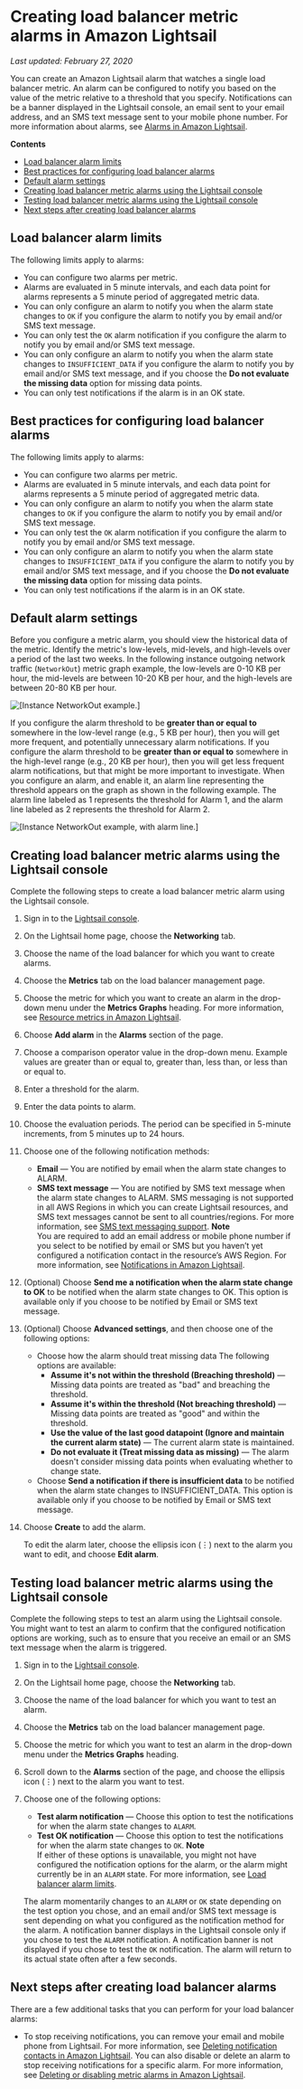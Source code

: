 # Creating load balancer metric alarms in Amazon Lightsail<a name="amazon-lightsail-adding-load-balancer-health-metric-alarms"></a>

 *Last updated: February 27, 2020* 

You can create an Amazon Lightsail alarm that watches a single load balancer metric\. An alarm can be configured to notify you based on the value of the metric relative to a threshold that you specify\. Notifications can be a banner displayed in the Lightsail console, an email sent to your email address, and an SMS text message sent to your mobile phone number\. For more information about alarms, see [Alarms in Amazon Lightsail](amazon-lightsail-alarms.md)\.

**Contents**
+ [Load balancer alarm limits](#load-balancer-alarm-limits)
+ [Best practices for configuring load balancer alarms](#load-balancer-alarms-best-practices)
+ [Default alarm settings](#default-load-balancer-alarm-settings)
+ [Creating load balancer metric alarms using the Lightsail console](#creating-load-balancer-alarms)
+ [Testing load balancer metric alarms using the Lightsail console](#testing-load-balancer-alarms)
+ [Next steps after creating load balancer alarms](#next-steps-creating-load-balancer-alarms)

## Load balancer alarm limits<a name="load-balancer-alarm-limits"></a>

The following limits apply to alarms:
+ You can configure two alarms per metric\.
+ Alarms are evaluated in 5 minute intervals, and each data point for alarms represents a 5 minute period of aggregated metric data\.
+ You can only configure an alarm to notify you when the alarm state changes to `OK` if you configure the alarm to notify you by email and/or SMS text message\.
+ You can only test the `OK` alarm notification if you configure the alarm to notify you by email and/or SMS text message\.
+ You can only configure an alarm to notify you when the alarm state changes to `INSUFFICIENT_DATA` if you configure the alarm to notify you by email and/or SMS text message, and if you choose the **Do not evaluate the missing data** option for missing data points\.
+ You can only test notifications if the alarm is in an OK state\.

## Best practices for configuring load balancer alarms<a name="load-balancer-alarms-best-practices"></a>

The following limits apply to alarms:
+ You can configure two alarms per metric\.
+ Alarms are evaluated in 5 minute intervals, and each data point for alarms represents a 5 minute period of aggregated metric data\.
+ You can only configure an alarm to notify you when the alarm state changes to `OK` if you configure the alarm to notify you by email and/or SMS text message\.
+ You can only test the `OK` alarm notification if you configure the alarm to notify you by email and/or SMS text message\.
+ You can only configure an alarm to notify you when the alarm state changes to `INSUFFICIENT_DATA` if you configure the alarm to notify you by email and/or SMS text message, and if you choose the **Do not evaluate the missing data** option for missing data points\.
+ You can only test notifications if the alarm is in an OK state\.

## Default alarm settings<a name="default-load-balancer-alarm-settings"></a>

Before you configure a metric alarm, you should view the historical data of the metric\. Identify the metric's low\-levels, mid\-levels, and high\-levels over a period of the last two weeks\. In the following instance outgoing network traffic \(`NetworkOut`\) metric graph example, the low\-levels are 0\-10 KB per hour, the mid\-levels are between 10\-20 KB per hour, and the high\-levels are between 20\-80 KB per hour\.

![\[Instance NetworkOut example.\]](https://d9yljz1nd5001.cloudfront.net/en_us/cdafd3c2a6d9edfefee89eda217b0068/images/amazon-lightsail-networkout-graph-example.png)

If you configure the alarm threshold to be **greater than or equal to** somewhere in the low\-level range \(e\.g\., 5 KB per hour\), then you will get more frequent, and potentially unnecessary alarm notifications\. If you configure the alarm threshold to be **greater than or equal to** somewhere in the high\-level range \(e\.g\., 20 KB per hour\), then you will get less frequent alarm notifications, but that might be more important to investigate\. When you configure an alarm, and enable it, an alarm line representing the threshold appears on the graph as shown in the following example\. The alarm line labeled as 1 represents the threshold for Alarm 1, and the alarm line labeled as 2 represents the threshold for Alarm 2\.

![\[Instance NetworkOut example, with alarm line.\]](https://d9yljz1nd5001.cloudfront.net/en_us/cdafd3c2a6d9edfefee89eda217b0068/images/amazon-lightsail-networkout-graph-example-alarmed.png)

## Creating load balancer metric alarms using the Lightsail console<a name="creating-load-balancer-alarms"></a>

Complete the following steps to create a load balancer metric alarm using the Lightsail console\.

1. Sign in to the [Lightsail console](https://lightsail.aws.amazon.com/)\.

1. On the Lightsail home page, choose the **Networking** tab\.

1. Choose the name of the load balancer for which you want to create alarms\.

1. Choose the **Metrics** tab on the load balancer management page\.

1. Choose the metric for which you want to create an alarm in the drop\-down menu under the **Metrics Graphs** heading\. For more information, see [Resource metrics in Amazon Lightsail](amazon-lightsail-resource-health-metrics.md)\.

1. Choose **Add alarm** in the **Alarms** section of the page\.

1. Choose a comparison operator value in the drop\-down menu\. Example values are greater than or equal to, greater than, less than, or less than or equal to\.

1. Enter a threshold for the alarm\.

1. Enter the data points to alarm\.

1. Choose the evaluation periods\. The period can be specified in 5\-minute increments, from 5 minutes up to 24 hours\.

1. Choose one of the following notification methods:
   + **Email** — You are notified by email when the alarm state changes to ALARM\.
   + **SMS text message** — You are notified by SMS text message when the alarm state changes to ALARM\. SMS messaging is not supported in all AWS Regions in which you can create Lightsail resources, and SMS text messages cannot be sent to all countries/regions\. For more information, see [SMS text messaging support](amazon-lightsail-adding-editing-notification-contacts.md#sms-support)\.
**Note**  
You are required to add an email address or mobile phone number if you select to be notified by email or SMS but you haven’t yet configured a notification contact in the resource’s AWS Region\. For more information, see [Notifications in Amazon Lightsail](amazon-lightsail-notifications.md)\.

1. \(Optional\) Choose **Send me a notification when the alarm state change to OK** to be notified when the alarm state changes to OK\. This option is available only if you choose to be notified by Email or SMS text message\.

1. \(Optional\) Choose **Advanced settings**, and then choose one of the following options:
   + Choose how the alarm should treat missing data The following options are available:
     + **Assume it's not within the threshold \(Breaching threshold\)** — Missing data points are treated as "bad" and breaching the threshold\.
     + **Assume it's within the threshold \(Not breaching threshold\)** — Missing data points are treated as "good" and within the threshold\.
     + **Use the value of the last good datapoint \(Ignore and maintain the current alarm state\)** — The current alarm state is maintained\.
     + **Do not evaluate it \(Treat missing data as missing\)** — The alarm doesn't consider missing data points when evaluating whether to change state\.
   + Choose **Send a notification if there is insufficient data** to be notified when the alarm state changes to INSUFFICIENT\_DATA\. This option is available only if you choose to be notified by Email or SMS text message\.

1. Choose **Create** to add the alarm\.

   To edit the alarm later, choose the ellipsis icon \(⋮\) next to the alarm you want to edit, and choose **Edit alarm**\.

## Testing load balancer metric alarms using the Lightsail console<a name="testing-load-balancer-alarms"></a>

Complete the following steps to test an alarm using the Lightsail console\. You might want to test an alarm to confirm that the configured notification options are working, such as to ensure that you receive an email or an SMS text message when the alarm is triggered\.

1. Sign in to the [Lightsail console](https://lightsail.aws.amazon.com/)\.

1. On the Lightsail home page, choose the **Networking** tab\.

1. Choose the name of the load balancer for which you want to test an alarm\.

1. Choose the **Metrics** tab on the load balancer management page\.

1. Choose the metric for which you want to test an alarm in the drop\-down menu under the **Metrics Graphs** heading\.

1. Scroll down to the **Alarms** section of the page, and choose the ellipsis icon \(⋮\) next to the alarm you want to test\.

1. Choose one of the following options:
   + **Test alarm notification** — Choose this option to test the notifications for when the alarm state changes to `ALARM`\.
   + **Test OK notification** — Choose this option to test the notifications for when the alarm state changes to `OK`\.
**Note**  
If either of these options is unavailable, you might not have configured the notification options for the alarm, or the alarm might currently be in an `ALARM` state\. For more information, see [Load balancer alarm limits](#load-balancer-alarm-limits)\.

   The alarm momentarily changes to an `ALARM` or `OK` state depending on the test option you chose, and an email and/or SMS text message is sent depending on what you configured as the notification method for the alarm\. A notification banner displays in the Lightsail console only if you chose to test the `ALARM` notification\. A notification banner is not displayed if you chose to test the `OK` notification\. The alarm will return to its actual state often after a few seconds\.

## Next steps after creating load balancer alarms<a name="next-steps-creating-load-balancer-alarms"></a>

There are a few additional tasks that you can perform for your load balancer alarms:
+ To stop receiving notifications, you can remove your email and mobile phone from Lightsail\. For more information, see [Deleting notification contacts in Amazon Lightsail](amazon-lightsail-deleting-notification-contacts.md)\. You can also disable or delete an alarm to stop receiving notifications for a specific alarm\. For more information, see [Deleting or disabling metric alarms in Amazon Lightsail](amazon-lightsail-deleting-health-metric-alarms.md)\.